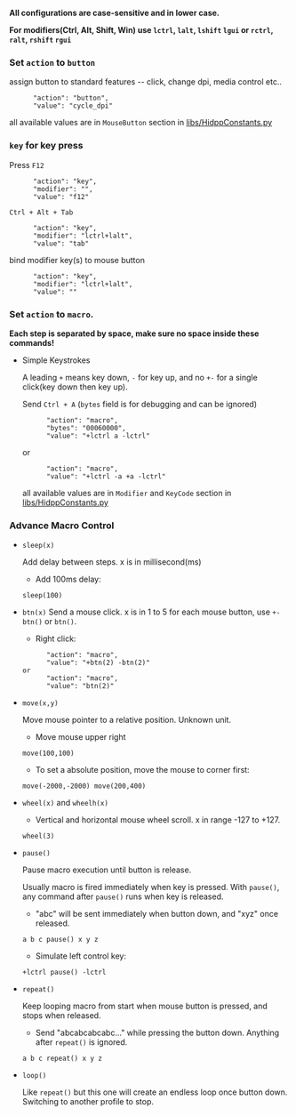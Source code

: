 **All configurations are case-sensitive and in lower case.** 

**For modifiers(Ctrl, Alt, Shift, Win) use `lctrl`, `lalt`, `lshift` `lgui` or `rctrl`, `ralt`, `rshift` `rgui`**   



### Set `action` to `button` 

assign button to standard features -- click, change dpi, media control etc..

```
      "action": "button",
      "value": "cycle_dpi"
```

all available values are in `MouseButton` section in [libs/HidppConstants.py](../libs/HidppConstants.py)



### `key` for key press

Press `F12` 

```
      "action": "key",
      "modifier": "",
      "value": "f12"
```

`Ctrl + Alt + Tab`

```
      "action": "key",
      "modifier": "lctrl+lalt",
      "value": "tab"
```

bind modifier key(s) to mouse button

```
      "action": "key",
      "modifier": "lctrl+lalt",
      "value": ""
```



### Set `action` to `macro`. 

**Each step is separated by space, make sure no space inside these commands!**

- Simple Keystrokes
  
   A leading `+` means key down, `-` for key up, and no `+-` for a single click(key down then key up).
   
   Send `Ctrl + A` (`bytes` field is for debugging and can be ignored)
   
   ```
         "action": "macro",
         "bytes": "00060000",
         "value": "+lctrl a -lctrl"
   ```
   
   or 
   
   ```
         "action": "macro",
         "value": "+lctrl -a +a -lctrl"
   ```

  

   all available values are in `Modifier` and `KeyCode` section in [libs/HidppConstants.py](../libs/HidppConstants.py)

   

### Advance Macro Control

- `sleep(x)` 
  
     Add delay between steps. x is in millisecond(ms)
     
     - Add 100ms delay:
     
     ```
     sleep(100)
     ```
     
- `btn(x)` 
  Send a mouse click.  x is in 1 to 5 for each mouse button, use `+-btn()` or `btn()`. 

  - Right click:

   ```
         "action": "macro",
         "value": "+btn(2) -btn(2)"
   or
         "action": "macro",
         "value": "btn(2)"
   ```

- `move(x,y)`
  
  Move mouse pointer to a relative position.  Unknown unit. 
  
  - Move mouse upper right
  
   ```
   move(100,100)
   ```
  
  - To set a absolute position, move the mouse to corner first:
  
   ```
   move(-2000,-2000) move(200,400)
   ```
  
- `wheel(x)` and  `wheelh(x)` 
  
  - Vertical and horizontal mouse wheel scroll. x in range -127 to +127.
  
   ```
   wheel(3)
   ```
  
- `pause()`
  
  Pause macro execution until button is release. 
  
  Usually macro is fired immediately when key is pressed. With `pause()`, any command after `pause()` runs when key is released.
  
  - "abc" will be sent immediately when button down, and "xyz" once released.
  
   ```
   a b c pause() x y z
   ```
  
  - Simulate left control key:
  
   ```
   +lctrl pause() -lctrl
   ```
  
- `repeat()`
  
  Keep looping macro from start when mouse button is pressed, and stops when released.
  
  - Send "abcabcabcabc..."  while pressing the button down. Anything after `repeat()` is ignored. 
  
   ```
   a b c repeat() x y z
   ```
  
- `loop()`
  
     Like `repeat()` but this one will create an endless loop once button down. Switching to another profile to stop.
